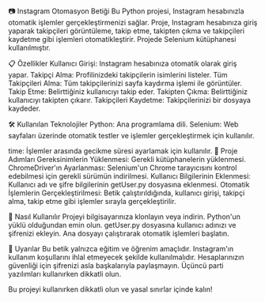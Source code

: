 📷 Instagram Otomasyon Betiği
Bu Python projesi, Instagram hesabınızla otomatik işlemler gerçekleştirmenizi sağlar. Proje, Instagram hesabınıza giriş yaparak takipçileri görüntüleme, takip etme, takipten çıkma ve takipçileri kaydetme gibi işlemleri otomatikleştirir. Projede Selenium kütüphanesi kullanılmıştır.

📋 Özellikler
Kullanıcı Girişi: Instagram hesabınıza otomatik olarak giriş yapar.
Takipçi Alma: Profilinizdeki takipçilerin isimlerini listeler.
Tüm Takipçileri Alma: Tüm takipçilerinizi sayfa kaydırma işlemi ile görüntüler.
Takip Etme: Belirttiğiniz kullanıcıyı takip eder.
Takipten Çıkma: Belirttiğiniz kullanıcıyı takipten çıkarır.
Takipçileri Kaydetme: Takipçilerinizi bir dosyaya kaydeder.

🛠 Kullanılan Teknolojiler
Python: Ana programlama dili.
Selenium: Web sayfaları üzerinde otomatik testler ve işlemler gerçekleştirmek için kullanılır.

time: İşlemler arasında gecikme süresi ayarlamak için kullanılır.
📖 Proje Adımları
Gereksinimlerin Yüklenmesi: Gerekli kütüphanelerin yüklenmesi.
ChromeDriver'ın Ayarlanması: Selenium'un Chrome tarayıcısını kontrol edebilmesi için gerekli sürümün indirilmesi.
Kullanıcı Bilgilerinin Eklenmesi: Kullanıcı adı ve şifre bilgilerinin getUser.py dosyasına eklenmesi.
Otomatik İşlemlerin Gerçekleştirilmesi: Betik çalıştırıldığında, kullanıcı girişi, takipçi alma, takip etme gibi işlemler sırayla gerçekleştirilir.

🚀 Nasıl Kullanılır
Projeyi bilgisayarınıza klonlayın veya indirin.
Python'un yüklü olduğundan emin olun.
getUser.py dosyasına kullanıcı adınızı ve şifrenizi ekleyin.
Ana dosyayı çalıştırarak otomatik işlemleri başlatın.

📄 Uyarılar
Bu betik yalnızca eğitim ve öğrenim amaçlıdır. Instagram'ın kullanım koşullarını ihlal etmeyecek şekilde kullanılmalıdır.
Hesaplarınızın güvenliği için şifrenizi asla başkalarıyla paylaşmayın.
Üçüncü parti yazılımları kullanırken dikkatli olun.

Bu projeyi kullanırken dikkatli olun ve yasal sınırlar içinde kalın!
